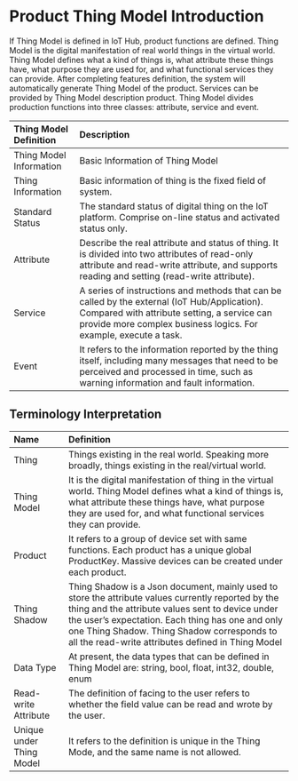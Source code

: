 # Product Thing Model Introduction

If Thing Model is defined in IoT Hub, product functions are defined. Thing Model is the digital manifestation of real world things in the virtual world. Thing Model defines what a kind of things is, what attribute these things have, what purpose they are used for, and what functional services they can provide. After completing features definition, the system will automatically generate Thing Model of the product. Services can be provided by Thing Model description product. Thing Model divides production functions into three classes: attribute, service and event.


| Thing Model Definition                  | Description                 |
| :------------------- | :------------------- |
|Thing Model Information  | Basic Information of Thing Model |
|Thing Information  | Basic information of thing is the fixed field of system. |
|Standard Status  | The standard status of digital thing on the IoT platform. Comprise on-line status and activated status only.|
|Attribute  | Describe the real attribute and status of thing. It is divided into two attributes of read-only attribute and read-write attribute, and supports reading and setting (read-write attribute). |
|Service  | A series of instructions and methods that can be called by the external (IoT Hub/Application). Compared with attribute setting, a service can provide more complex business logics. For example, execute a task. |
|Event  | It refers to the information reported by the thing itself, including many messages that need to be perceived and processed in time, such as warning information and fault information.|



## Terminology Interpretation

| Name                  | Definition                 |
| :------------------- | :------------------- |
|Thing  | Things existing in the real world. Speaking more broadly, things existing in the real/virtual world. |
|Thing Model  | It is the digital manifestation of thing in the virtual world. Thing Model defines what a kind of things is, what attribute these things have, what purpose they are used for, and what functional services they can provide. |
|Product  | It refers to a group of device set with same functions. Each product has a unique global ProductKey. Massive devices can be created under each product.|
|Thing Shadow  | Thing Shadow is a Json document, mainly used to store the attribute values currently reported by the thing and the attribute values sent to device under the user’s expectation. Each thing has one and only one Thing Shadow. Thing Shadow corresponds to all the read-write attributes defined in Thing Model |
|Data Type  | At present, the data types that can be defined in Thing Model are: string, bool, float, int32, double, enum |
|Read-write Attribute  | The definition of facing to the user refers to whether the field value can be read and wrote by the user.|
|Unique under Thing Model  | It refers to the definition is unique in the Thing Mode, and the same name is not allowed.|
